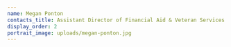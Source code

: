 ```yaml
---
name: Megan Ponton
contacts_title: Assistant Director of Financial Aid & Veteran Services
display_order: 2
portrait_image: uploads/megan-ponton.jpg
---
```


